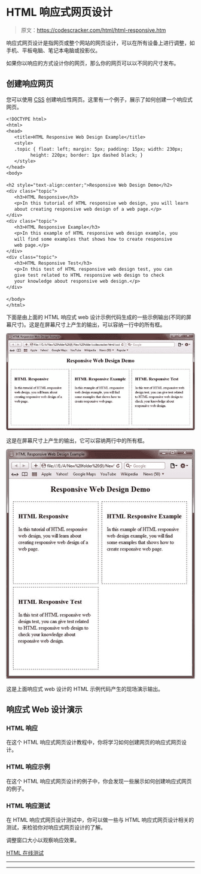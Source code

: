 # HTML 响应式网页设计

> 原文：<https://codescracker.com/html/html-responsive.htm>

响应式网页设计是指网页或整个网站的网页设计，可以在所有设备上进行调整，如手机、平板电脑、笔记本电脑或投影仪。

如果你以响应的方式设计你的网页，那么你的网页可以以不同的尺寸发布。

## 创建响应网页

您可以使用 [CSS](/css/index.htm) 创建响应性网页。这里有一个例子，展示了如何创建一个响应式网页。

```
<!DOCTYPE html>
<html>
<head>
   <title>HTML Responsive Web Design Example</title>
   <style>
   .topic { float: left; margin: 5px; padding: 15px; width: 230px;
         height: 220px; border: 1px dashed black; }
   </style>
</head>
<body>

<h2 style="text-align:center;">Responsive Web Design Demo</h2>
<div class="topic">
   <h3>HTML Responsive</h3>
   <p>In this tutorial of HTML responsive web design, you will learn
   about creating responsive web design of a web page.</p>
</div>
<div class="topic">
   <h3>HTML Responsive Example</h3>
   <p>In this example of HTML responsive web design example, you
   will find some examples that shows how to create responsive
   web page.</p>
</div>
<div class="topic">
   <h3>HTML Responsive Test</h3>
   <p>In this test of HTML responsive web design test, you can
   give test related to HTML responsive web design to check
   your knowledge about responsive web design.</p>
</div>

</body>
</html>
```

下面是由上面的 HTML 响应式 web 设计示例代码生成的一些示例输出(不同的屏幕尺寸)。这是在屏幕尺寸上产生的输出，可以容纳一行中的所有框。

![html responsive web design](img/c287ee53dcd26ef9f4de169bc94198ca.png)

这是在屏幕尺寸上产生的输出，它可以容纳两行中的所有框。

![html responsive web design example](img/3677bee16cb9fae8d230bce14e78166b.png)

这是上面响应式 web 设计的 HTML 示例代码产生的现场演示输出。

## 响应式 Web 设计演示

### HTML 响应

在这个 HTML 响应式网页设计教程中，你将学习如何创建网页的响应式网页设计。

### HTML 响应示例

在这个 HTML 响应式网页设计的例子中，你会发现一些展示如何创建响应式网页的例子。

### HTML 响应测试

在 HTML 响应式网页设计测试中，你可以做一些与 HTML 响应式网页设计相关的测试，来检验你对响应式网页设计的了解。

调整窗口大小以观察响应效果。

[HTML 在线测试](/exam/showtest.php?subid=4)

* * *

* * *
